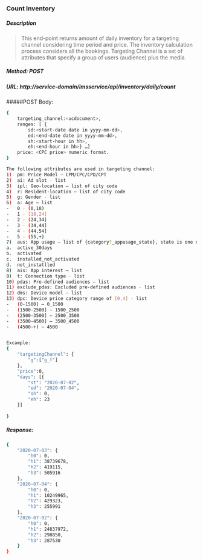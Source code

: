 <!--
    Licensed to the Apache Software Foundation (ASF) under one
    or more contributor license agreements.  See the NOTICE file
    distributed with this work for additional information
    regarding copyright ownership.  The ASF licenses this file
    to you under the Apache License, Version 2.0 (the
    "License"); you may not use this file except in compliance
    with the License.  You may obtain a copy of the License at

      http://www.apache.org/licenses/LICENSE-2.0

    Unless required by applicable law or agreed to in writing,
    software distributed under the License is distributed on an
    "AS IS" BASIS, WITHOUT WARRANTIES OR CONDITIONS OF ANY
    KIND, either express or implied.  See the License for the
    specific language governing permissions and limitations
    under the License.
-->

### Count Inventory
##### Description
> This end-point returns amount of daily inventory for a targeting channel considering time period and price.
> The inventory calculation process considers all the bookings.
> Targeting Channel is a set of attributes that specify a group of users (audience) plus the media.
##### Method: POST
##### URL: http://service-domain/imsservice/api/inventory/daily/count
#####POST Body:
```sh
{
    targeting_channel:<ucdocument>,
    ranges: [ {
        sd:<start-date date in yyyy-mm-dd>,
        ed:<end-date date in yyyy-mm-dd>,
        sh:<start-hour in hh>,
        eh:<end-hour in hh>} …]
    price: <CPC price> numeric format.
}

The following attributes are used in targeting channel:
1)	pm: Price Model – CPM/CPC/CPD/CPT
2)	ai: Ad slot - list
3)	ipl: Geo-location – list of city code
4)	r: Resident-location – list of city code
5)	g: Gender - list
6)	a: Age – list
-	0 - (0,18)
-	1 - [18,24]
-	2 - (24,34]
-	3 - (34,44]
-	4 - (44,54]
-	5 - (55,+)
7)	aus: App usage – list of {category?_appusage_state}, state is one of following
a.	active_30days
b.	activated
c.	installed_not_activated
d.	not_instatlled
8)	ais: App interest – list
9)	t: Connection type - list
10)	pdas: Pre-defined audiences – list
11)	exclude_pdas: Excluded pre-defined audiences - list
12)	dms: Device model – list
13)	dpc: Device price category range of [0,4] - list
-	(0-1500] – 0_1500
-	(1500-2500] – 1500_2500
-	(2500-3500] – 2500_3500
-	(3500-4500] – 3500_4500
-	(4500-+) – 4500


Excample:
{
	"targetingChannel": {
		"g":["g_f"]
	},
	"price":0,
	"days": [{
		"st": "2020-07-02",
		"ed": "2020-07-04",
		"sh": 0,
		"eh": 23
	}]
	
}
```
##### Response:
```sh
{
    "2020-07-03": {
        "h0": 0,
        "h1": 38739678,
        "h2": 419115,
        "h3": 505916
    },
    "2020-07-04": {
        "h0": 0,
        "h1": 10249965,
        "h2": 429323,
        "h3": 255991
    },
    "2020-07-02": {
        "h0": 0,
        "h1": 24837972,
        "h2": 298850,
        "h3": 287530
    }
}
```
